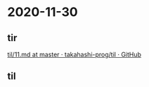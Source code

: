 # 2020-11-30

## tir
[til/11\.md at master · takahashi\-prog/til · GitHub](https://github.com/takahashi-prog/til/blob/master/tir/2020/11.md#2930)

## til
